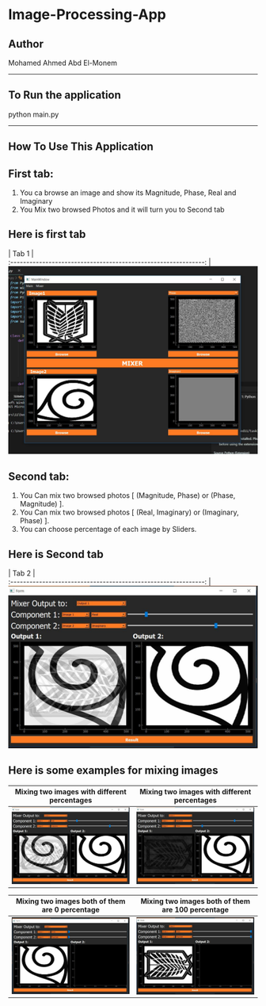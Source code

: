 # Image-Processing-App

## **Author**

Mohamed Ahmed Abd El-Monem

---

## To Run the application

python main.py

---

## How To Use This Application

## First tab:

1. You ca browse an image and show its Magnitude, Phase, Real and Imaginary
2. You Mix two browsed Photos and it will turn you to Second tab

## Here is first tab

| Tab 1 |  
:-------------------------------------------------------------:
| ![Tab 1 ](./Captures/mainWindow.JPG)

## Second tab:

1. You Can mix two browsed photos [ (Magnitude, Phase) or (Phase, Magnitude) ].
2. You Can mix two browsed photos [ (Real, Imaginary) or (Imaginary, Phase) ].
3. You can choose percentage of each image by Sliders.

## Here is Second tab

| Tab 2 |  
:-------------------------------------------------------------:
| ![mixing-images-tab](./Captures/Capture6.JPG)

## Here is some examples for mixing images

|   Mixing two images with different percentages   |          Mixing two images with different percentages           |
| :----------------------------------------------: | :-------------------------------------------------------------: |
| ![mixing-images-tab ](./Captures/Capture6.JPG) | ![mixing-images-tab](./Captures/Capture7.JPG) |

|    Mixing two images both of them are 0 percentage    |                     Mixing two images both of them are 100 percentage                      |
| :---------------------------------------------------: | :----------------------------------------------------------------------------------------: |
| ![mixing-images-tab](./Captures/Capture2.JPG) | ![mixing-images-tab](./Captures/Capture4.JPG) |
